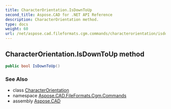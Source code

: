 ```yaml
---
title: CharacterOrientation.IsDownToUp
second_title: Aspose.CAD for .NET API Reference
description: CharacterOrientation method. 
type: docs
weight: 60
url: /net/aspose.cad.fileformats.cgm.commands/characterorientation/isdowntoup/
---
```

## CharacterOrientation.IsDownToUp method

```csharp
public bool IsDownToUp()
```

### See Also

* class [CharacterOrientation](../)
* namespace [Aspose.CAD.FileFormats.Cgm.Commands](../../characterorientation/)
* assembly [Aspose.CAD](../../../)


